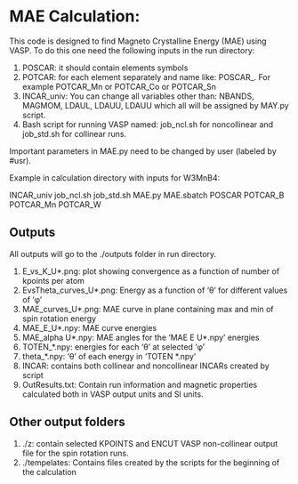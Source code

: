 # MAE Calculation:
This code is designed to find Magneto Crystalline Energy (MAE) using VASP. To do this one need the following inputs in the run directory:
1. POSCAR: it should contain elements symbols
2. POTCAR: for each element separately and name like: POSCAR_<element chemical symbols>. For example POTCAR_Mn or POTCAR_Co or POTCAR_Sn
3. INCAR_univ: You can change all variables other than: NBANDS, MAGMOM, LDAUL, LDAUU, LDAUU which all will be assigned by MAY.py script.
4. Bash script for running VASP named: job_ncl.sh for noncollinear and job_std.sh for collinear runs.

Important parameters in MAE.py need to be changed by user (labeled by #usr).
  
Example <ls> in calculation directory with inputs for W3MnB4:

INCAR_univ job_ncl.sh job_std.sh MAE.py MAE.sbatch POSCAR POTCAR_B POTCAR_Mn POTCAR_W

## Outputs
All outputs will go to the ./outputs folder in run directory.
1. E_vs_K_U*.png: plot showing convergence as a function of number of kpoints per atom
2. EvsTheta_curves_U*.png: Energy as a function of ‘θ’ for different values of ‘φ’
3. MAE_curves_U*.png: MAE curve in plane containing max and min of spin rotation energy
4. MAE_E_U*.npy: MAE curve energies
5. MAE_alpha U*.npy: MAE angles for the ‘MAE E U*.npy’ energies
6. TOTEN_*.npy: energies for each ‘θ’ at selected ‘φ’
7. theta_*.npy: ‘θ’ of each energy in ‘TOTEN *.npy’
8. INCAR: contains both collinear and noncollinear INCARs created by script
9. OutResults.txt: Contain run information and magnetic properties calculated both in VASP output units and SI units.
  
## Other output folders
1. ./z: contain selected KPOINTS and ENCUT VASP non-collinear output file for the spin rotation runs.
2. ./tempelates: Contains files created by the scripts for the beginning of the calculation
